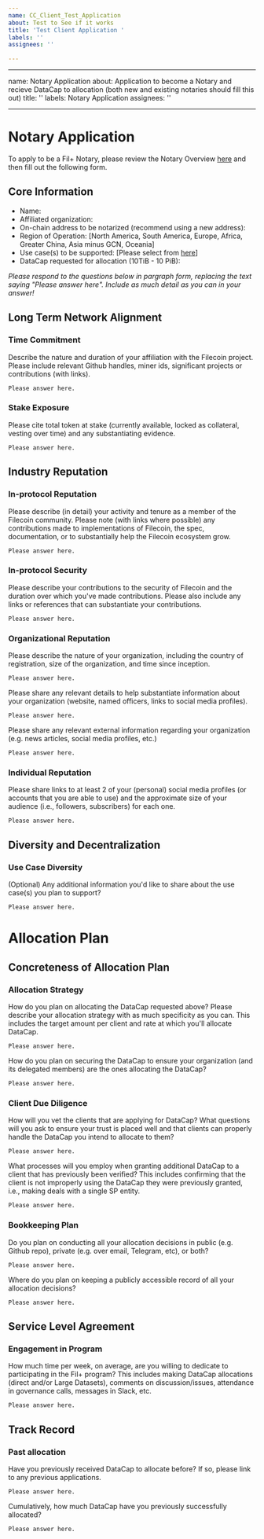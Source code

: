```yaml
---
name: CC_Client_Test_Application
about: Test to See if it works
title: 'Test Client Application '
labels: ''
assignees: ''

---
```


---
name: Notary Application
about: Application to become a Notary and recieve DataCap to allocation (both new and existing notaries should fill this out)
title: ''
labels: Notary Application
assignees: ''

---
# Notary Application

To apply to be a Fil+ Notary, please review the Notary Overview [here](https://github.com/filecoin-project/notary-governance/tree/main/notaries#overview) and then fill out the following form. 

## Core Information
- Name:
- Affiliated organization: 
- On-chain address to be notarized (recommend using a new address):
- Region of Operation: [North America, South America, Europe, Africa, Greater China, Asia minus GCN, Oceania]
- Use case(s) to be supported: [Please select from [here](/notaries/templates/README.md#definitions)]
- DataCap requested for allocation (10TiB - 10 PiB):

_Please respond to the questions below in pargraph form, replacing the text saying "Please answer here". Include as much detail as you can in your answer!_

## Long Term Network Alignment
### Time Commitment
Describe the nature and duration of your affiliation with the Filecoin project. Please include relevant Github handles, miner ids, significant projects or contributions (with links).
```
Please answer here.
```

### Stake Exposure
Please cite total token at stake (currently available, locked as collateral, vesting over time) and any substantiating evidence.
```
Please answer here.
```

## Industry Reputation
### In-protocol Reputation
Please describe (in detail) your activity and tenure as a member of the Filecoin community. Please note (with links where possible) any contributions made to implementations of Filecoin, the spec, documentation, or to substantially help the Filecoin ecosystem grow. 
```
Please answer here.
```

### In-protocol Security
Please describe your contributions to the security of Filecoin and the duration over which you've made contributions. Please also include any links or references that can substantiate your contributions. 
```
Please answer here. 
```

### Organizational Reputation
Please describe the nature of your organization, including the country of registration, size of the organization, and time since inception.
```
Please answer here.
```

Please share any relevant details to help substantiate information about your organization (website, named officers, links to social media profiles).
```
Please answer here.
```

Please share any relevant external information regarding your organization (e.g. news articles, social media profiles, etc.)
```
Please answer here.
```

### Individual Reputation
Please share links to at least 2 of your (personal) social media profiles (or accounts that you are able to use) and the approximate size of your audience (i.e., followers, subscribers) for each one.
```
Please answer here.
```

## Diversity and Decentralization
### Use Case Diversity
(Optional) Any additional information you'd like to share about the use case(s) you plan to support?
```
Please answer here.
```


# Allocation Plan
## Concreteness of Allocation Plan 
### Allocation Strategy
How do you plan on allocating the DataCap requested above? Please describe your allocation strategy with as much specificity as you can. This includes the target amount per client and rate at which you'll allocate DataCap.
```
Please answer here.
```

How do you plan on securing the DataCap to ensure your organization (and its delegated members) are the ones allocating the DataCap?
```
Please answer here.
```

### Client Due Diligence
How will you vet the clients that are applying for DataCap? What questions will you ask to ensure your trust is placed well and that clients can properly handle the DataCap you intend to allocate to them? 
```
Please answer here. 
```

What processes will you employ when granting additional DataCap to a client that has previously been verified? This includes confirming that the client is not improperly using the DataCap they were previously granted, i.e., making deals with a single SP entity.
```
Please answer here. 
```

### Bookkeeping Plan
Do you plan on conducting all your allocation decisions in public (e.g. Github repo), private (e.g. over email, Telegram, etc), or both? 
```
Please answer here. 
```

Where do you plan on keeping a publicly accessible record of all your allocation decisions?
```
Please answer here.
```

## Service Level Agreement
### Engagement in Program
How much time per week, on average, are you willing to dedicate to participating in the Fil+ program? This includes making DataCap allocations (direct and/or Large Datasets), comments on discussion/issues, attendance in governance calls, messages in Slack, etc.
```
Please answer here.
```


## Track Record
### Past allocation 
Have you previously received DataCap to allocate before? If so, please link to any previous applications.
```
Please answer here.
```

Cumulatively, how much DataCap have you previously successfully allocated? 
```
Please answer here. 
```
